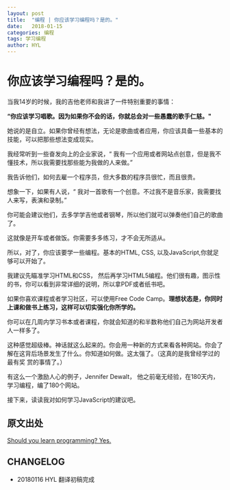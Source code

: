 ```yaml
---
layout: post
title:  "编程 | 你应该学习编程吗？是的。"
date:   2018-01-15
categories: 编程
tags: 学习编程
author: HYL
---
```


# 你应该学习编程吗？是的。

当我14岁的时候，我的吉他老师和我讲了一件特别重要的事情：

**“你应该学习唱歌。因为如果你不会的话，你就总会对一些愚蠢的歌手仁慈。"** 

她说的是自立。如果你曾经有想法，无论是歌曲或者应用，你应该具备一些基本的技能，可以把那些想法变成现实。

我经常听到一些奋发向上的企业家说，“ 我有一个应用或者网站点创意，但是我不懂技术，所以我需要找那些能为我做的人来做。”

我告诉他们，如何去雇一个程序员，但大多数的程序员很忙，而且很贵。

想象一下，如果有人说，“ 我对一首歌有一个创意。不过我不是音乐家，我需要找人来写，表演和录制。”

你可能会建议他们，去多学学吉他或者钢琴，所以他们就可以弹奏他们自己的歌曲了。

这就像是开车或者做饭。你需要多多练习，才不会无所适从。

所以，对了，你应该要学一些编程。基本的HTML, CSS, 以及JavaScript,你就足够可以开始了。

我建议先瞄准学习HTML和CSS， 然后再学习HTML5编程。他们很有趣，图示性的书，你可以看到非常详细的说明，所以拿PDF或者纸书吧。

如果你喜欢课程或者学习社区，可以使用Free Code Camp。**理想状态是，你同时上课和做书上练习，这样可以切实强化你所学的。**

你可以在几周内学习书本或者课程，你就会知道的和半数称他们自己为网站开发者人一样多了。

这种感觉超级棒。神话就这么起来的。你会用一种新的方式来看各种网站。你会了解在这背后场景发生了什么。你知道如何做。这太强了。（这真的是我曾经学过的最有奖
赏的事情了。）

有这么一个激励人心的例子，Jennifer Dewalt， 他之前毫无经验，在180天内，学习编程，编了180个网站。

接下来，读读我对如何学习JavaScript的建议吧。


## 原文出处

[Should you learn programming? Yes.](https://sivers.org/prog)


## CHANGELOG

- 20180116 HYL 翻译初稿完成
